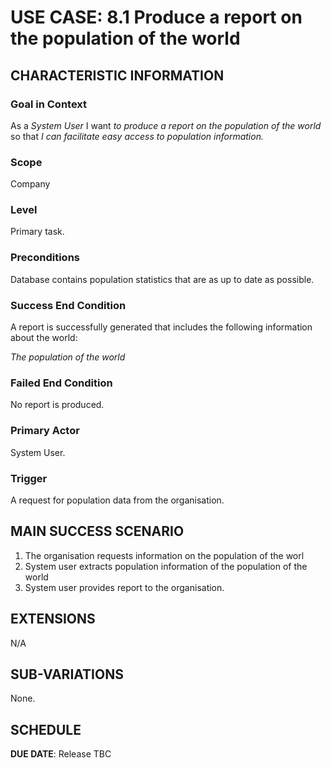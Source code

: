 # USE CASE: 8.1 Produce a report on the population of the world

## CHARACTERISTIC INFORMATION

### Goal in Context

As a *System User* I want *to produce a report on the population of the world* so that *I can facilitate easy access to population information.*

### Scope

Company

### Level

Primary task.

### Preconditions

Database contains population statistics that are as up to date as possible.

### Success End Condition

A report is successfully generated that includes the following information about the world:

*The population of the world*


### Failed End Condition

No report is produced.

### Primary Actor

System User.

### Trigger

A request for population data from the organisation.

## MAIN SUCCESS SCENARIO

1. The organisation requests information on the population of the worl
2. System user extracts population information of the population of the world
3. System user provides report to the organisation.

## EXTENSIONS

N/A

## SUB-VARIATIONS

None. 

## SCHEDULE

**DUE DATE**: Release TBC